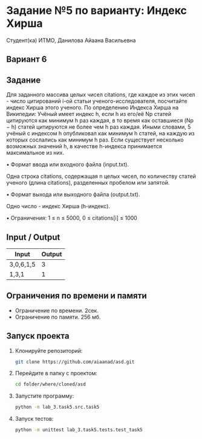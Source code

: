 # Задание №5 по варианту:  Индекс Хирша
Студент(ка) ИТМО, Данилова Айаана Васильевна

## Вариант 6

## Задание 
Для заданного массива целых чисел citations, где каждое из этих чисел - число
цитирований i-ой статьи ученого-исследователя, посчитайте индекс Хирша этого
ученого.
По определению Индекса Хирша на Википедии: Учёный имеет индекс h, если
h из его/её Np статей цитируются как минимум h раз каждая, в то время как оставшиеся (Np − h) статей цитируются не более чем h раз каждая. Иными словами,
5
учёный с индексом h опубликовал как минимум h статей, на каждую из которых
сослались как минимум h раз.
Если существует несколько возможных значений h, в качестве h-индекса принимается максимальное из них.

• Формат ввода или входного файла (input.txt). 

Одна строка citations,
содержащая n целых чисел, по количеству статей ученого (длина citations),
разделенных пробелом или запятой.

• Формат выхода или выходного файла (output.txt). 

   Одно число - индекс
   Хирша (h-индекс).

• Ограничения: 1 ≤ n ≤ 5000, 0 ≤ citations[i] ≤ 1000

## Input / Output 

| Input     | Output |
|-----------|--------|
| 3,0,6,1,5 | 3      |
| 1,3,1     | 1      |

## Ограничения по времени и памяти

- Ограничение по времени. 2сек.
- Ограничение по памяти. 256 мб.


## Запуск проекта
1. Клонируйте репозиторий:
   ```bash
   git clone https://github.com/aiaanad/asd.git
   ```
2. Перейдите в папку с проектом:
   ```bash
   cd folder/where/cloned/asd
   ```
3. Запустите программу:
   ```bash
   python -m lab_3.task5.src.task5
   ```

4. Запуск тестов:
   ```bash
   python -m unittest lab_3.task5.tests.test_task5
   ```


